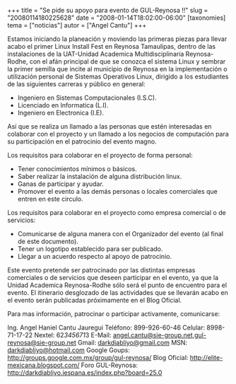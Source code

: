 +++
title = "Se pide su apoyo para evento de GUL-Reynosa !!"
slug = "20080114180225628"
date = "2008-01-14T18:02:00-06:00"
[taxonomies]
tema = ["noticias"]
autor = ["Angel Cantu"]
+++

Estamos iniciando la planeación y moviendo las primeras piezas para
llevar acabo el primer Linux Install Fest en Reynosa Tamaulipas, dentro
de las instalaciones de la UAT-Unidad Academica Multidisciplinaria
Reynosa-Rodhe, con el afán principal de que se conozca el sistema Linux
y sembrar la primer semilla que incite al municipio de Reynosa en la
implementación o utilización personal de Sistemas Operativos Linux,
dirigido a los estudiantes de las siguientes carreras y público en
general:

<!-- more -->
-   Ingeniero en Sistemas Computacionales (I.S.C).
-   Licenciado en Informatica (L.I).
-   Ingeniero en Electronica (I.E).

Así que se realiza un llamado a las personas que estén interesadas en
colaborar con el proyecto y un llamado a los negocios de computación
para su participación en el patrocinio del evento magno.

Los requisitos para colaborar en el proyecto de forma personal:

-   Tener conocimientos mínimos o básicos.
-   Saber realizar la instalación de alguna distribución linux.
-   Ganas de participar y ayudar.
-   Promover el evento a las demás personas o locales comerciales que
    entren en este circulo.

Los requisitos para colaborar en el proyecto como empresa comercial o de
servicios:

-   Comunicarse de alguna manera con el Organizador del evento (al final
    de este documento).
-   Tener un logotipo establecido para ser publicado.
-   Llegar a un acuerdo respecto al apoyo de patrocinio.

Este evento pretende ser patrocinado por las distintas empresas
comerciales o de servicios que deseen participar en el evento, ya que la
Unidad Academica Reynosa-Rodhe sólo será el punto de encuentro para el
evento. El itinerario desglozado de las actividades que se llevarán
acabo en el evento serán publicadas próximamente en el Blog Oficial.

Para mas información, patrocinar o participar activamente, comunicarse:

Ing. Angel Haniel Cantu Jauregui Teléfono: 899-926-60-46 Celular:
8998-71-17-22 Nextel: 62*345671*3 E-Mail:
angel.cantu@sie-group.net,gul-reynosa@sie-group.net Gmail:
darkdiabliyo@gmail.com MSN: darkdiabliyo@hotmail.com Google Goups:
<a href="http://groups.google.com.mx/group/gul-reynosa/">http://groups.google.com.mx/group/gul-reynosa/</a>
Blog Oficial:
<a href="http://elite-mexicana.blogspot.com/">http://elite-mexicana.blogspot.com/</a>
Foro GUL-Reynosa:
<a href="http://darkdiabliyo.iespana.es/index.php?board=25.0">http://darkdiabliyo.iespana.es/index.php?board=25.0</a>
